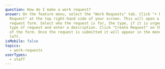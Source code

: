 ```yaml
---
question: How do I make a work request?
answer: On the feature menu, select the "Work Requests" tab. Click "+ New
  Request" at the top right-hand side of your screen. This will open a new work
  request form. Select who the request is for, the type, if it is urgent, the
  type of request and enter a description. Click "Create Request" on the bottom
  of the form. Once the request is submitted it will appear in the menu on the
  left.
isMobile: false
topics:
  - work-requests
userTypes:
  - staff
---
```

